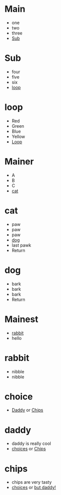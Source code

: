 # Main 

* one 
* two
* three
* [Sub](#Sub)

# Sub 
* four 
* five 
* six 
* [loop](#loop)


# loop 
*  Red 
* Green 
* Blue 
* Yellow 
* [Loop](#loop)



# Mainer 
* A 
* B
* C 
* [cat](#cat)


# cat 
* paw 
* paw 
* paw 
* [dog](#dog)
* last pawk 
* Return 

# dog 
* bark 
* bark 
* bark 
* Return 

# Mainest 
* [rabbit](#rabbit)
* hello 

# rabbit 
* nibble 
* nibble 


# choice

* [Daddy](#daddy) or [Chips](#chips) 


# daddy
* daddy is really cool
* [choices](#choice) or [Chips](#chips) 

# chips 
* chips are very tasty
* [choices](#choice) or [but daddy!](#daddy) 



